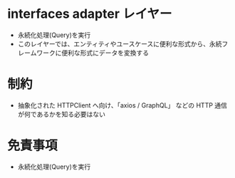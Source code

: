# interfaces adapter レイヤー

- 永続化処理(Query)を実行
- このレイヤーでは、エンティティやユースケースに便利な形式から、永続フレームワークに便利な形式にデータを変換する

# 制約

- 抽象化された HTTPClient へ向け、「axios / GraphQL」 などの HTTP 通信が何であるかを知る必要はない

# 免責事項

- 永続化処理(Query)を実行
